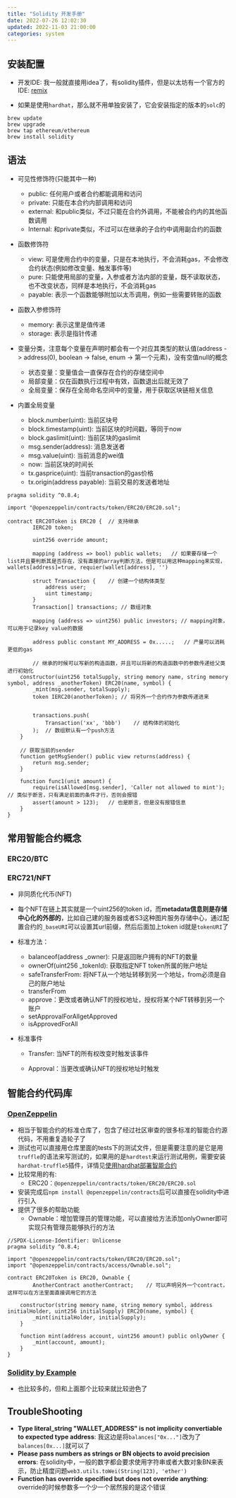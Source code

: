 ```yaml
---
title: "Solidity 开发手册"
date: 2022-07-26 12:02:30
updated: 2022-11-03 21:00:00
categories: system
---
```


## 安装配置

- 开发IDE: 我一般就直接用idea了，有solidity插件，但是以太坊有一个官方的IDE: [remix](https://remix.ethereum.org/)

- 如果是使用`hardhat`，那么就不用单独安装了，它会安装指定的版本的`solc`的

```shell
brew update
brew upgrade
brew tap ethereum/ethereum
brew install solidity
```

## 语法

- 可见性修饰符(只能其中一种)
  - public: 任何用户或者合约都能调用和访问
  - private: 只能在本合约内部调用和访问
  - external: 和public类似，不过只能在合约外调用，不能被合约内的其他函数调用
  - Internal: 和private类似，不过可以在继承的子合约中调用副合约的函数

- 函数修饰符
  - view: 可是使用合约中的变量，只是在本地执行，不会消耗gas，不会修改合约状态(例如修改变量、触发事件等)
  - pure: 只能使用局部的变量，入参或者方法内部的变量，既不读取状态，也不改变状态，同样是本地执行，不会消耗gas
  - payable: 表示一个函数能够附加以太币调用，例如一些需要转账的函数
- 函数入参修饰符
  - memory: 表示这里是值传递
  - storage: 表示是指针传递
- 变量分类，注意每个变量在声明时都会有一个对应其类型的默认值(address -> address(0), boolean -> false, enum -> 第一个元素)，没有空值null的概念
  - 状态变量：变量值会一直保存在合约的存储空间中
  - 局部变量：仅在函数执行过程中有效，函数退出后就无效了
  - 全局变量：保存在全局命名空间中的变量，用于获取区块链相关信息
- 内置全局变量
  - block.number(uint): 当前区块号
  - block.timestamp(uint): 当前区块的时间戳，等同于now
  - block.gaslimit(uint): 当前区块的gaslimit
  - msg.sender(address): 消息发送者
  - msg.value(uint): 当前消息的wei值
  - now: 当前区块的时间长
  - tx.gasprice(uint): 当前transaction的gas价格
  - tx.origin(address payable): 当前交易的发送者地址

```solidity
pragma solidity ^0.8.4;

import "@openzeppelin/contracts/token/ERC20/ERC20.sol";

contract ERC20Token is ERC20 {	// 支持继承
		IERC20 token;
		
		uint256 override amount; 
		
		mapping (address => bool) public wallets;	// 如果要存储一个list并且要判断其是否存在，没有直接的array判断方法，但是可以用这种mapping来实现，wallets[address]=true, requier(wallet[address], '')

		struct Transaction {	// 创建一个结构体类型
			address user;
			uint timestamp;
		}
		Transaction[] transactions;	// 数组对象
		
		mapping (address => uint256) public investors; // mapping对象，可以用于记录key value的数据

		address public constant MY_ADDRESS = 0x.....;	// 产量可以消耗更低的gas

		// 继承的时候可以写新的构造函数，并且可以将新的构造函数中的参数传递给父类进行初始化
    constructor(uint256 totalSupply, string memory name, string memory symbol, address _anotherToken) ERC20(name, symbol) {
        _mint(msg.sender, totalSupply);
        token IERC20(anotherToken);	// 将另外一个合约作为参数传递进来
        
        
        transactions.push(
        	Transaction('xx', 'bbb')	// 结构体的初始化
        );	// 数组默认有一个push方法
    }
    
    // 获取当前的sender
    function getMsgSender() public view returns(address) {
        return msg.sender;
    }
    
    function func1(unit amount) {
    	require(isAllowed[msg.sender], 'Caller not allowed to mint');	// 类似于断言，只有满足前面的条件才行，否则会报错
    	assert(amount > 123);	// 也是断言，但是没有报错信息
    }
}
```

<!--more-->

## 常用智能合约概念

### ERC20/BTC

### ERC721/NFT

- 非同质化代币(NFT)
- 每个NFT在链上其实就是一个uint256的token id，而**metadata信息则是存储中心化的外部的**，比如自己建的服务器或者S3这种图片服务存储中心，通过配置合约的`_baseURI`可以设置其url前缀，然后后面加上token id就是`tokenURI`了
- 标准方法：

  - balanceof(address _owner): 只是返回账户拥有的NFT的数量
  - ownerOf(uint256 _tokenId): 获取指定NFT token所属的账户地址
  - safeTransferFrom: 将NFT从一个地址转移到另一个地址，from必须是自己的账户地址
  - transferFrom
  - approve：更改或者确认NFT的授权地址，授权将某个NFT转移到另一个账户
  - setApprovalForAllgetApproved
  - isApprovedForAll
- 标准事件

  - Transfer: 当NFT的所有权改变时触发该事件

  - Approval：当更改或确认NFT的授权地址时触发


## 智能合约代码库

### [OpenZeppelin](https://github.com/OpenZeppelin/openzeppelin-contracts)

- 相当于智能合约的标准仓库了，包含了经过社区审查的很多标准的智能合约源代码，不用重复造轮子了
- 测试也可以直接用仓库里面的tests下的测试文件，但是需要注意的是它是用`truffle`的语法来写测试的，如果用的是`hardtest`来运行测试用例，需要安装`hardhat-truffle5`插件，详情见[使用hardhat部署智能合约](https://haofly.net/hardhat)
- 比较常用的有:
  - ERC20：`@openzeppelin/contracts/token/ERC20/ERC20.sol`
- 安装完成后`npm install @openzeppelin/contracts`后可以直接在solidity中进行引入
- 提供了很多的帮助功能
  - Ownable：增加管理员的管理功能，可以直接给方法添加onlyOwner即可实现只有管理员能够执行的方法

```solidity
//SPDX-License-Identifier: Unlicense
pragma solidity ^0.8.4;

import "@openzeppelin/contracts/token/ERC20/ERC20.sol";
import "@openzeppelin/contracts/access/Ownable.sol";

contract ERC20Token is ERC20, Ownable {
		AnotherContract anotherContract;	// 可以声明另外一个contract，这样可以在方法里面直接调用它的方法

    constructor(string memory name, string memory symbol, address initialHolder, uint256 initialSupply) ERC20(name, symbol) {
        _mint(initialHolder, initialSupply);
    }

    function mint(address account, uint256 amount) public onlyOwner {
        _mint(account, amount);
    }
}

```

### [Solidity by Example](https://solidity-by-example.org/)

- 也比较多的，但和上面那个比较来就比较逊色了

## TroubleShooting

- **Type literal_string "WALLET_ADDRESS" is not implicity convertiable to expected type address**: 我这边是将`balances["0x..."]`改为了`balances[0x...]`就可以了 
- **Please pass numbers as strings or BN objects to avoid precision errors**: 在solidity中，一般的数字都会要求使用字符串或者大数对象BN来表示，防止精度问题`web3.utils.toWei(String(123), 'ether')`
- **Function has override specified but does not override anything**: override的时候参数多一个少一个居然报的是这个错误

